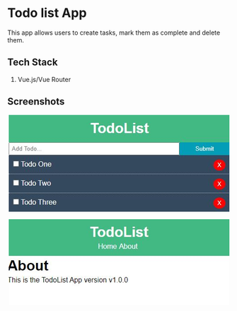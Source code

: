 # Todo list App

This app allows users to create tasks, mark them as complete and delete them.

## Tech Stack

1. Vue.js/Vue Router

## Screenshots

<p align="center">
  <img src="screenshots/app.JPG" alt="Index Page">
</p>

<p align="center">
  <img src="screenshots/about.JPG" alt="About Page">
</p>
